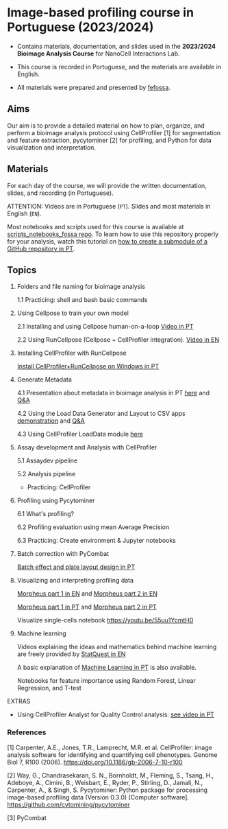 # Image-based profiling course in Portuguese (2023/2024)

- Contains materials, documentation, and slides used in the **2023/2024 Bioimage Analysis Course** for NanoCell Interactions Lab.

- This course is recorded in Portuguese, and the materials are available in English.

- All materials were prepared and presented by [fefossa](https://github.com/fefossa).

## Aims

Our aim is to provide a detailed material on how to plan, organize, and perform a bioimage analysis protocol using CellProfiler [1] for segmentation and feature extraction, pycytominer [2] for profiling, and Python for data visualization and interpretation. 

## Materials

For each day of the course, we will provide the written documentation, slides, and recording (in Portuguese).

ATTENTION: Videos are in Portuguese (`PT`). Slides and most materials in English (`EN`).

Most notebooks and scripts used for this course is available at [scripts_notebooks_fossa repo](https://github.com/broadinstitute/scripts_notebooks_fossa). To learn how to use this repository properly for your analysis, watch this tutorial on [how to create a submodule of a GitHub repository in PT](https://youtu.be/ncPi6rW4p-U).

## Topics

1. Folders and file naming for bioimage analysis

    1.1 Practicing: shell and bash basic commands

2. Using Cellpose to train your own model

    2.1 Installing and using Cellpose human-on-a-loop [Video in PT](https://youtu.be/iaMhFuzBcys)
    
    2.2 Using RunCellpose (Cellpose + CellProfiler integration). [Video in EN](https://www.youtube.com/watch?v=8RGvnADDSkg&pp=ygUqY2VudGVyIGZvciBvcGVuIGJpb2ltYWdlIGFuYWx5c2lzIG1vcnBoZXVz)
    

3. Installing CellProfiler with RunCellpose

    [Install CellProfiler+RunCellpose on Windows in PT](https://youtu.be/Gn_S_rH3NLs)

4. Generate Metadata

    4.1 Presentation about metadata in bioimage analysis in PT [here](https://youtu.be/xPL6zivk-BU) and [Q&A](https://www.youtube.com/watch?v=Tj27YWdKscc)

    4.2 Using the Load Data Generator and Layout to CSV apps [demonstration](https://www.youtube.com/watch?v=CcuvvJKur-k) and [Q&A](https://youtu.be/jct80vOhdEo)

    4.3 Using CellProfiler LoadData module [here](https://youtu.be/fLYUx2-7l6s)

5. Assay development and Analysis with CellProfiler

    5.1 Assaydev pipeline

    5.2 Analysis pipeline

    - Practicing: CellProfiler

6. Profiling using Pycytominer

    6.1 What's profiling?

    6.2 Profiling evaluation using mean Average Precision 

    6.3 Practicing: Create environment & Jupyter notebooks

7. Batch correction with PyCombat

    [Batch effect and plate layout design in PT](https://youtu.be/9EltUX3mTJI)

8. Visualizing and interpreting profiling data 

    [Morpheus part 1 in EN](https://www.youtube.com/watch?v=0nkYDeekhtQ&t=40s&pp=ygUqY2VudGVyIGZvciBvcGVuIGJpb2ltYWdlIGFuYWx5c2lzIG1vcnBoZXVz) and [Morpheus part 2 in EN](https://www.youtube.com/watch?v=r9mN6MsxUb0&t=2s&pp=ygUqY2VudGVyIGZvciBvcGVuIGJpb2ltYWdlIGFuYWx5c2lzIG1vcnBoZXVz)

    [Morpheus part 1 in PT](https://youtu.be/skHutBRaKAk) and [Morpheus part 2 in PT](https://youtu.be/OCq3hmofmLg) 

    Visualize single-cells notebook https://youtu.be/55uu1YcmtH0 

7. Machine learning 

    Videos explaining the ideas and mathematics behind machine learning are freely provided by [StatQuest in EN](https://www.youtube.com/@statquest)
    
    A basic explanation of [Machine Learning in PT](https://youtu.be/TgYjdJiW5O0) is also available.
    
    Notebooks for feature importance using Random Forest, Linear Regression, and T-test


EXTRAS

- Using CellProfiler Analyst for Quality Control analysis: [see video in PT](https://youtu.be/kqxsO4nEHKA)


### References

[1] Carpenter, A.E., Jones, T.R., Lamprecht, M.R. et al. CellProfiler: image analysis software for identifying and quantifying cell phenotypes. Genome Biol 7, R100 (2006). https://doi.org/10.1186/gb-2006-7-10-r100

[2] Way, G., Chandrasekaran, S. N., Bornholdt, M., Fleming, S., Tsang, H., Adeboye, A., Cimini, B., Weisbart, E., Ryder, P., Stirling, D., Jamali, N., Carpenter, A., & Singh, S. Pycytominer: Python package for processing image-based profiling data (Version 0.3.0) [Computer software]. https://github.com/cytomining/pycytominer

[3] PyCombat
